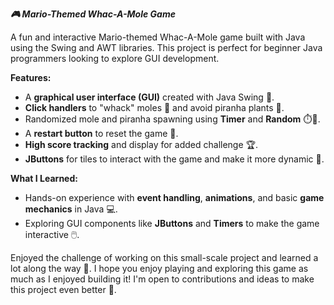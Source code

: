 **_🎮 Mario-Themed Whac-A-Mole Game_**

A fun and interactive Mario-themed Whac-A-Mole game built with Java using the Swing and AWT libraries. This project is perfect for beginner Java programmers looking to explore GUI development.

**Features:**
- A **graphical user interface (GUI)** created with Java Swing 🎨.
- **Click handlers** to "whack" moles 🦠 and avoid piranha plants 🌱.
- Randomized mole and piranha spawning using **Timer** and **Random** ⏱️🎲.
- A **restart button** to reset the game 🔄.
- **High score tracking** and display for added challenge 🏆.
- **JButtons** for tiles to interact with the game and make it more dynamic 🔲.

**What I Learned:**
- Hands-on experience with **event handling**, **animations**, and basic **game mechanics** in Java 💻.
- Exploring GUI components like **JButtons** and **Timers** to make the game interactive 🖱️.

Enjoyed the challenge of working on this small-scale project and learned a lot along the way 🎉.
I hope you enjoy playing and exploring this game as much as I enjoyed building it! I'm open to contributions and ideas to make this project even better 🤝.
